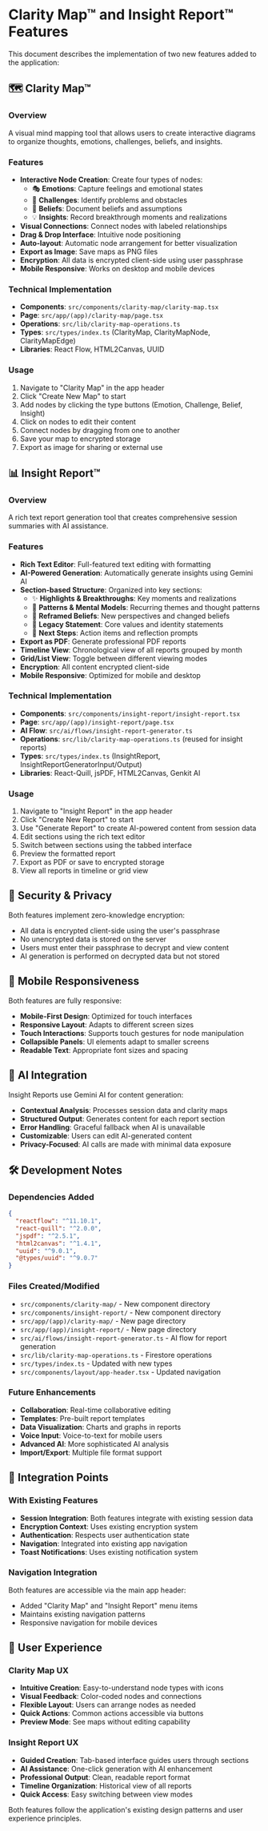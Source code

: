 # Clarity Map™ and Insight Report™ Features

This document describes the implementation of two new features added to the application:

## 🗺️ Clarity Map™

### Overview
A visual mind mapping tool that allows users to create interactive diagrams to organize thoughts, emotions, challenges, beliefs, and insights.

### Features
- **Interactive Node Creation**: Create four types of nodes:
  - 🎭 **Emotions**: Capture feelings and emotional states
  - 🎯 **Challenges**: Identify problems and obstacles
  - 💭 **Beliefs**: Document beliefs and assumptions
  - 💡 **Insights**: Record breakthrough moments and realizations
- **Visual Connections**: Connect nodes with labeled relationships
- **Drag & Drop Interface**: Intuitive node positioning
- **Auto-layout**: Automatic node arrangement for better visualization
- **Export as Image**: Save maps as PNG files
- **Encryption**: All data is encrypted client-side using user passphrase
- **Mobile Responsive**: Works on desktop and mobile devices

### Technical Implementation
- **Components**: `src/components/clarity-map/clarity-map.tsx`
- **Page**: `src/app/(app)/clarity-map/page.tsx`
- **Operations**: `src/lib/clarity-map-operations.ts`
- **Types**: `src/types/index.ts` (ClarityMap, ClarityMapNode, ClarityMapEdge)
- **Libraries**: React Flow, HTML2Canvas, UUID

### Usage
1. Navigate to "Clarity Map" in the app header
2. Click "Create New Map" to start
3. Add nodes by clicking the type buttons (Emotion, Challenge, Belief, Insight)
4. Click on nodes to edit their content
5. Connect nodes by dragging from one to another
6. Save your map to encrypted storage
7. Export as image for sharing or external use

## 📊 Insight Report™

### Overview
A rich text report generation tool that creates comprehensive session summaries with AI assistance.

### Features
- **Rich Text Editor**: Full-featured text editing with formatting
- **AI-Powered Generation**: Automatically generate insights using Gemini AI
- **Section-based Structure**: Organized into key sections:
  - ✨ **Highlights & Breakthroughs**: Key moments and realizations
  - 🧠 **Patterns & Mental Models**: Recurring themes and thought patterns
  - 💭 **Reframed Beliefs**: New perspectives and changed beliefs
  - 🎯 **Legacy Statement**: Core values and identity statements
  - 🚀 **Next Steps**: Action items and reflection prompts
- **Export as PDF**: Generate professional PDF reports
- **Timeline View**: Chronological view of all reports grouped by month
- **Grid/List View**: Toggle between different viewing modes
- **Encryption**: All content encrypted client-side
- **Mobile Responsive**: Optimized for mobile and desktop

### Technical Implementation
- **Components**: `src/components/insight-report/insight-report.tsx`
- **Page**: `src/app/(app)/insight-report/page.tsx`
- **AI Flow**: `src/ai/flows/insight-report-generator.ts`
- **Operations**: `src/lib/clarity-map-operations.ts` (reused for insight reports)
- **Types**: `src/types/index.ts` (InsightReport, InsightReportGeneratorInput/Output)
- **Libraries**: React-Quill, jsPDF, HTML2Canvas, Genkit AI

### Usage
1. Navigate to "Insight Report" in the app header
2. Click "Create New Report" to start
3. Use "Generate Report" to create AI-powered content from session data
4. Edit sections using the rich text editor
5. Switch between sections using the tabbed interface
6. Preview the formatted report
7. Export as PDF or save to encrypted storage
8. View all reports in timeline or grid view

## 🔐 Security & Privacy

Both features implement zero-knowledge encryption:
- All data is encrypted client-side using the user's passphrase
- No unencrypted data is stored on the server
- Users must enter their passphrase to decrypt and view content
- AI generation is performed on decrypted data but not stored

## 📱 Mobile Responsiveness

Both features are fully responsive:
- **Mobile-First Design**: Optimized for touch interfaces
- **Responsive Layout**: Adapts to different screen sizes
- **Touch Interactions**: Supports touch gestures for node manipulation
- **Collapsible Panels**: UI elements adapt to smaller screens
- **Readable Text**: Appropriate font sizes and spacing

## 🤖 AI Integration

Insight Reports use Gemini AI for content generation:
- **Contextual Analysis**: Processes session data and clarity maps
- **Structured Output**: Generates content for each report section
- **Error Handling**: Graceful fallback when AI is unavailable
- **Customizable**: Users can edit AI-generated content
- **Privacy-Focused**: AI calls are made with minimal data exposure

## 🛠️ Development Notes

### Dependencies Added
```json
{
  "reactflow": "^11.10.1",
  "react-quill": "^2.0.0",
  "jspdf": "^2.5.1",
  "html2canvas": "^1.4.1",
  "uuid": "^9.0.1",
  "@types/uuid": "^9.0.7"
}
```

### Files Created/Modified
- `src/components/clarity-map/` - New component directory
- `src/components/insight-report/` - New component directory
- `src/app/(app)/clarity-map/` - New page directory
- `src/app/(app)/insight-report/` - New page directory
- `src/ai/flows/insight-report-generator.ts` - AI flow for report generation
- `src/lib/clarity-map-operations.ts` - Firestore operations
- `src/types/index.ts` - Updated with new types
- `src/components/layout/app-header.tsx` - Updated navigation

### Future Enhancements
- **Collaboration**: Real-time collaborative editing
- **Templates**: Pre-built report templates
- **Data Visualization**: Charts and graphs in reports
- **Voice Input**: Voice-to-text for mobile users
- **Advanced AI**: More sophisticated AI analysis
- **Import/Export**: Multiple file format support

## 🔄 Integration Points

### With Existing Features
- **Session Integration**: Both features integrate with existing session data
- **Encryption Context**: Uses existing encryption system
- **Authentication**: Respects user authentication state
- **Navigation**: Integrated into existing app navigation
- **Toast Notifications**: Uses existing notification system

### Navigation Integration
Both features are accessible via the main app header:
- Added "Clarity Map" and "Insight Report" menu items
- Maintains existing navigation patterns
- Responsive navigation for mobile devices

## 🎯 User Experience

### Clarity Map UX
- **Intuitive Creation**: Easy-to-understand node types with icons
- **Visual Feedback**: Color-coded nodes and connections
- **Flexible Layout**: Users can arrange nodes as needed
- **Quick Actions**: Common actions accessible via buttons
- **Preview Mode**: See maps without editing capability

### Insight Report UX
- **Guided Creation**: Tab-based interface guides users through sections
- **AI Assistance**: One-click generation with AI enhancement
- **Professional Output**: Clean, readable report format
- **Timeline Organization**: Historical view of all reports
- **Quick Access**: Easy switching between view modes

Both features follow the application's existing design patterns and user experience principles.
